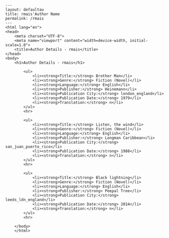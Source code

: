 
    ---
    layout: defaultau
    title: rmais'Author Name 
    permalink: /rmais
    ---
    <html lang="en">
    <head>
        <meta charset="UTF-8">
        <meta name="viewport" content="width=device-width, initial-scale=1.0">
        <title>Author Details - rmais</title>
    </head>
    <body>
        <h1>Author Details - rmais</h1>
        
            <ul>
                <li><strong>Title:</strong> Brother Man</li>
                <li><strong>Genre:</strong> Fiction (Novel)</li>
                <li><strong>Language:</strong> English</li>
                <li><strong>Publisher:</strong> Heinemann</li>
                <li><strong>Publication City:</strong> london_england</li>
                <li><strong>Publication Date:</strong> 1979</li>
                <li><strong>Translation:</strong> n</li>
            </ul>
            <hr>
            
            <ul>
                <li><strong>Title:</strong> Listen, the wind</li>
                <li><strong>Genre:</strong> Fiction (Novel)</li>
                <li><strong>Language:</strong> English</li>
                <li><strong>Publisher:</strong> Longman Caribbean</li>
                <li><strong>Publication City:</strong> san_juan_puerto_rico</li>
                <li><strong>Publication Date:</strong> 1988</li>
                <li><strong>Translation:</strong> n</li>
            </ul>
            <hr>
            
            <ul>
                <li><strong>Title:</strong> Black lightning</li>
                <li><strong>Genre:</strong> Fiction (Novel)</li>
                <li><strong>Language:</strong> English</li>
                <li><strong>Publisher:</strong> Peepal Tree</li>
                <li><strong>Publication City:</strong> leeds_ldn_england</li>
                <li><strong>Publication Date:</strong> 2014</li>
                <li><strong>Translation:</strong> n</li>
            </ul>
            <hr>
            
        </body>
        </html>
        